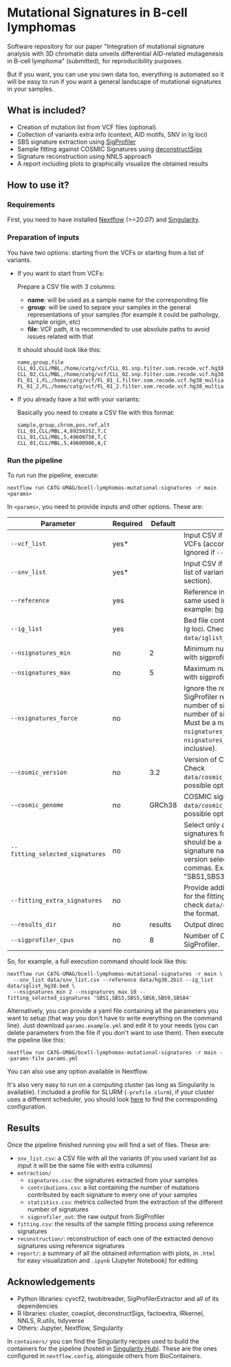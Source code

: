 # Mutational Signatures in B-cell lymphomas

Software repository for our paper "Integration of mutational signature analysis with 3D chromatin data unveils differential AID-related mutagenesis in B-cell lymphoma" (submitted), for reproducibility purposes.

But if you want, you can use you own data too, everything is automated so it will be easy to run if you want a general landscape of mutational signatures in your samples.

## What is included?

- Creation of mutation list from VCF files (optional)
- Collection of variants extra info (context, AID motifs, SNV in Ig loci)
- SBS signature extraction using [SigProfiler](https://github.com/AlexandrovLab/SigProfilerExtractor)
- Sample fitting against COSMIC Signatures using [deconstructSigs](https://github.com/raerose01/deconstructSigs)
- Signature reconstruction using NNLS approach
- A report including plots to graphically visualize the obtained results

## How to use it?

### Requirements
First, you need to have installed [Nextflow](https://www.nextflow.io/) (>=20.07) and [Singularity](https://sylabs.io/guides/3.0/user-guide/).

### Preparation of inputs
You have two options: starting from the VCFs or starting from a list of variants.

- If you want to start from VCFs:
  
  Prepare a CSV file with 3 columns:
  - **name**: will be used as a sample name for the corresponding file
  - **group**: will be used to separe your samples in the general representations of your samples (for example it could be pathology, sample origin, etc)
  - **file**: VCF path, it is recommended to use absolute paths to avoid issues related with that

  It should should look like this:
  ```
  name,group,file
  CLL_01,CLL/MBL,/home/catg/vcf/CLL_01.snp.filter.som.recode.vcf.hg38_multianno.vcf
  CLL_02,CLL/MBL,/home/catg/vcf/CLL_02.snp.filter.som.recode.vcf.hg38_multianno.vcf
  FL_01_1,FL,/home/catg/vcf/FL_01_1.filter.som.recode.vcf.hg38_multianno.vcf
  FL_01_2,FL,/home/catg/vcf/FL_01_2.filter.som.recode.vcf.hg38_multianno.vcf
  ```

- If you already have a list with your variants:
  
  Basically you need to create a CSV file with this format:
  ```
  sample,group,chrom,pos,ref,alt
  CLL_01,CLL/MBL,4,89250352,T,C
  CLL_01,CLL/MBL,5,49600750,T,C
  CLL_01,CLL/MBL,5,49600906,A,C
  ```

### Run the pipeline

To run run the pipeline, execute:
```
nextflow run CATG-UMAG/bcell-lymphomas-mutational-signatures -r main <params>
```

In `<params>`, you need to provide inputs and other options. These are:

| Parameter                       | Required | Default | Description                                                                                                                                                                                                                                |
| ------------------------------- | -------- | ------- | ------------------------------------------------------------------------------------------------------------------------------------------------------------------------------------------------------------------------------------------ |
| `--vcf_list`                    | yes*     |         | Input CSV if you want to start with the VCFs (according to previous section). Ignored if `--snv_list` is not empty.                                                                                                                |
| `--snv_list`                    | yes*     |         | Input CSV if you want to start with the list of variants (according to previous section).                                                                                                                                                  |
| `--reference`                   | yes      |         | Reference in 2bit format. Must be the same used in the variant calling. For example: [hg19](http://hgdownload.cse.ucsc.edu/goldenpath/hg19/bigZips/hg19.2bit) or [hg38](https://hgdownload.cse.ucsc.edu/goldenpath/hg38/bigZips/hg38.2bit) |
| `--ig_list`                     | yes      |         | Bed file containing the ranges for the Ig loci. Check `data/iglist_hg38.bed` for a example.                                                                                                                                                |
| `--nsignatures_min`             | no       | 2       | Minimum number of signatures to test with sigprofiler.                                                                                                                                                                                     |
| `--nsignatures_max`             | no       | 5       | Maximum number of signatures to test with sigprofiler.                                                                                                                                                                                     |
| `--nsignatures_force`           | no       |         | Ignore the recomendation from SigProfiler regarding the optimal number of signatures, and use a fixed number of signatures as final output. Must be a number between `nsignatures_min` and `nsignatures_max` values (both inclusive). |
| `--cosmic_version`              | no       | 3.2     | Version of COSMIC signatures to use. Check `data/cosmic_signatures_urls.csv` for possible options.                                                                                                                                         |
| `--cosmic_genome`               | no       | GRCh38  | COSMIC signatures genome. Check `data/cosmic_signatures_urls.csv` for possible options.                                                                                                                                                    |
| `--fitting_selected_signatures` | no       |         | Select only a set of reference signatures for the fitting. The value should be a string containing valid signature names from the COSMIC version selected, separated by commas. Example: "SBS1,SBS3,SBS5,SBS6,SBS9,SBS84"                  |
| `--fitting_extra_signatures`    | no       |         | Provide additional (local) signatures for the fitting. Must be a CSV file, check `data/extra_signatures.csv` for the format.                                                                                                               |
| `--results_dir`                 | no       | results | Output directory to store the results.                                                                                                                                                                                                     |
| `--sigprofiler_cpus`            | no       | 8       | Number of CPUs to use with SigProfiler.                                                                                                                                                                                                    |

So, for example, a full execution command should look like this:
```
nextflow run CATG-UMAG/bcell-lymphomas-mutational-signatures -r main \
  --snv_list data/snv_list.csv --reference data/hg38.2bit --ig_list data/iglist_hg38.bed \
  --nsignatures_min 2 --nsignatures_max 10 --fitting_selected_signatures 'SBS1,SBS3,SBS5,SBS6,SBS9,SBS84'
```

Alternatively, you can provide a yaml file containing all the parameters you want to setup (that way you don't have to write everything on the command line). Just download `params.example.yml` and edit it to your needs (you can delete parameters from the file if you don't want to use them). Then execute the pipeline like this:
```
nextflow run CATG-UMAG/bcell-lymphomas-mutational-signatures -r main --params-file params.yml
```

You can also use any option available in Nextflow.

It's also very easy to run on a computing cluster (as long as Singularity is available). I included a profile for SLURM (`-profile slurm`), if your cluster uses a different scheduler, you should look [here](https://www.nextflow.io/docs/latest/executor.html) to find the corresponding configuration.

## Results

Once the pipeline finished running you will find a set of files. These are:
- `snv_list.csv`: a CSV file with all the variants (if you used variant list as input it will be the same file with extra columns)
- `extraction/`
    - `signatures.csv`: the signatures extracted from your samples
    - `contributions.csv`: a list containing the number of mutations contributed by each signature to every one of your samples
    - `statistics.csv`: metrics collected from the extraction of the different number of signatures
    - `sigprofiler_out`: the raw output from SigProfiler
- `fitting.csv`: the results of the sample fitting process using reference signatures
- `reconstruction/`: reconstruction of each one of the extracted denovo signatures using reference signatures 
- `report/`: a summary of all the obtained information with plots, in `.html` for easy visualization and `.ipynb` (Jupyter Notebook) for editing


## Acknowledgements

- Python libraries: cyvcf2, twobitreader, SigProfilerExtractor and all of its dependencies
- R libraries: cluster, cowplot, deconstructSigs, factoextra, IRkernel, NNLS, R.utils, tidyverse
- Others: Jupyter, Nextflow, Singularity

In `containers/` you can find the Singularity recipes used to build the containers for the pipeline (hosted in [Singularity Hub](https://singularity-hub.org/)). These are the ones configured in `nextflow.config`, alongside others from BioContainers.
